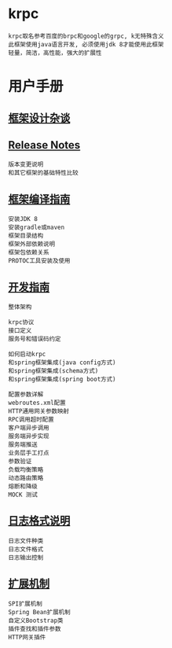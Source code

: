 # krpc

    krpc取名参考百度的brpc和google的grpc, k无特殊含义
    此框架使用java语言开发, 必须使用jdk 8才能使用此框架
    轻量，简洁，高性能，强大的扩展性

# 用户手册

## [框架设计杂谈](doc/talk.md)  

## [Release Notes](doc/releasenotes.md) 
    
    版本变更说明
    和其它框架的基础特性比较

## [框架编译指南](doc/install.md) 

    安装JDK 8
    安装gradle或maven
    框架目录结构
    框架外部依赖说明
    框架包依赖关系	  
    PROTOC工具安装及使用	  
	  
## [开发指南](doc/develop.md)
    
    整体架构
    
    krpc协议
    接口定义
    服务号和错误码约定
    
    如何启动krpc
    和spring框架集成(java config方式)
    和spring框架集成(schema方式)
    和spring框架集成(spring boot方式)
    
    配置参数详解
    webroutes.xml配置
    HTTP通用网关参数映射
    RPC调用超时配置
    客户端异步调用
    服务端异步实现
    服务端推送
    业务层手工打点
    参数验证
    负载均衡策略
    动态路由策略
    熔断和降级
    MOCK 测试
    
## [日志格式说明](doc/log.md) 
    
    日志文件种类
    日志文件格式
    日志输出控制

## [扩展机制](doc/plugin.md) 

    SPI扩展机制
    Spring Bean扩展机制
    自定义Bootstrap类
    插件查找和插件参数
    HTTP网关插件


